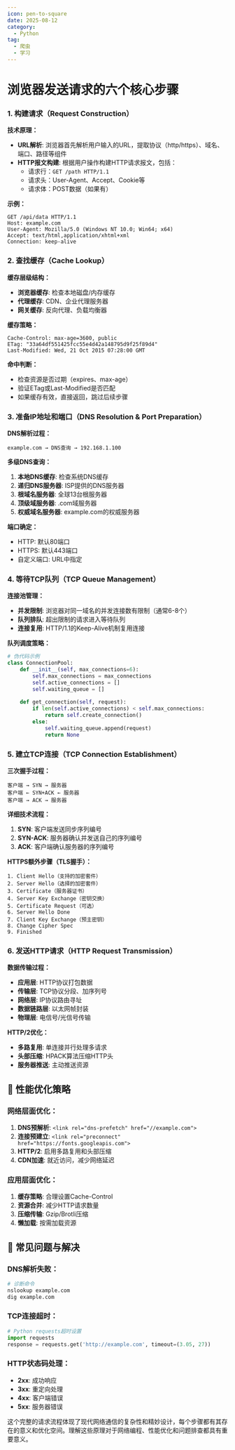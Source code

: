 ```yaml
---
icon: pen-to-square
date: 2025-08-12
category:
  - Python
tag:
  - 爬虫
  - 学习
---
```


# 浏览器发送请求的六个核心步骤

### 1. 构建请求（Request Construction）

**技术原理：**
- **URL解析**: 浏览器首先解析用户输入的URL，提取协议（http/https）、域名、端口、路径等组件
- **HTTP报文构建**: 根据用户操作构建HTTP请求报文，包括：
  - 请求行：`GET /path HTTP/1.1`
  - 请求头：User-Agent、Accept、Cookie等
  - 请求体：POST数据（如果有）

**示例：**
```http
GET /api/data HTTP/1.1
Host: example.com
User-Agent: Mozilla/5.0 (Windows NT 10.0; Win64; x64)
Accept: text/html,application/xhtml+xml
Connection: keep-alive
```

### 2. 查找缓存（Cache Lookup）

**缓存层级结构：**
- **浏览器缓存**: 检查本地磁盘/内存缓存
- **代理缓存**: CDN、企业代理服务器
- **网关缓存**: 反向代理、负载均衡器

**缓存策略：**
```
Cache-Control: max-age=3600, public
ETag: "33a64df551425fcc55e4d42a148795d9f25f89d4"
Last-Modified: Wed, 21 Oct 2015 07:28:00 GMT
```

**命中判断：**
- 检查资源是否过期（expires、max-age）
- 验证ETag或Last-Modified是否匹配
- 如果缓存有效，直接返回，跳过后续步骤

### 3. 准备IP地址和端口（DNS Resolution & Port Preparation）

**DNS解析过程：**
```
example.com → DNS查询 → 192.168.1.100
```

**多级DNS查询：**
1. **本地DNS缓存**: 检查系统DNS缓存
2. **递归DNS服务器**: ISP提供的DNS服务器
3. **根域名服务器**: 全球13台根服务器
4. **顶级域服务器**: .com域服务器
5. **权威域名服务器**: example.com的权威服务器

**端口确定：**
- HTTP: 默认80端口
- HTTPS: 默认443端口
- 自定义端口: URL中指定

### 4. 等待TCP队列（TCP Queue Management）

**连接池管理：**
- **并发限制**: 浏览器对同一域名的并发连接数有限制（通常6-8个）
- **队列排队**: 超出限制的请求进入等待队列
- **连接复用**: HTTP/1.1的Keep-Alive机制复用连接

**队列调度策略：**
```python
# 伪代码示例
class ConnectionPool:
    def __init__(self, max_connections=6):
        self.max_connections = max_connections
        self.active_connections = []
        self.waiting_queue = []
    
    def get_connection(self, request):
        if len(self.active_connections) < self.max_connections:
            return self.create_connection()
        else:
            self.waiting_queue.append(request)
            return None
```

### 5. 建立TCP连接（TCP Connection Establishment）

**三次握手过程：**
```
客户端 → SYN → 服务器
客户端 ← SYN+ACK ← 服务器  
客户端 → ACK → 服务器
```

**详细技术流程：**
1. **SYN**: 客户端发送同步序列编号
2. **SYN-ACK**: 服务器确认并发送自己的序列编号
3. **ACK**: 客户端确认服务器的序列编号

**HTTPS额外步骤（TLS握手）：**
```
1. Client Hello（支持的加密套件）
2. Server Hello（选择的加密套件）
3. Certificate（服务器证书）
4. Server Key Exchange（密钥交换）
5. Certificate Request（可选）
6. Server Hello Done
7. Client Key Exchange（预主密钥）
8. Change Cipher Spec
9. Finished
```

### 6. 发送HTTP请求（HTTP Request Transmission）

**数据传输过程：**
- **应用层**: HTTP协议打包数据
- **传输层**: TCP协议分段、加序列号
- **网络层**: IP协议路由寻址
- **数据链路层**: 以太网帧封装
- **物理层**: 电信号/光信号传输

**HTTP/2优化：**
- **多路复用**: 单连接并行处理多请求
- **头部压缩**: HPACK算法压缩HTTP头
- **服务器推送**: 主动推送资源

## 🔧 性能优化策略

### 网络层面优化：
1. **DNS预解析**: `<link rel="dns-prefetch" href="//example.com">`
2. **连接预建立**: `<link rel="preconnect" href="https://fonts.googleapis.com">`
3. **HTTP/2**: 启用多路复用和头部压缩
4. **CDN加速**: 就近访问，减少网络延迟

### 应用层面优化：
1. **缓存策略**: 合理设置Cache-Control
2. **资源合并**: 减少HTTP请求数量
3. **压缩传输**: Gzip/Brotli压缩
4. **懒加载**: 按需加载资源

## 🚨 常见问题与解决

### DNS解析失败：
```bash
# 诊断命令
nslookup example.com
dig example.com
```

### TCP连接超时：
```python
# Python requests超时设置
import requests
response = requests.get('http://example.com', timeout=(3.05, 27))
```

### HTTP状态码处理：
- **2xx**: 成功响应
- **3xx**: 重定向处理
- **4xx**: 客户端错误
- **5xx**: 服务器错误

这个完整的请求流程体现了现代网络通信的复杂性和精妙设计，每个步骤都有其存在的意义和优化空间。理解这些原理对于网络编程、性能优化和问题排查都具有重要意义。